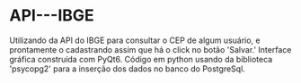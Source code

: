 # API---IBGE

Utilizando da API do IBGE para consultar o CEP de algum usuário, e prontamente o cadastrando assim que há o click no botão 'Salvar.' Interface gráfica construída com PyQt6. Código em python usando da biblioteca 'psycopg2' para a inserção dos dados no banco do PostgreSql.
